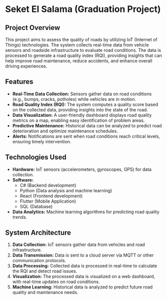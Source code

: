# Seket El Salama (Graduation Project)

## Project Overview

This project aims to assess the quality of roads by utilizing IoT (Internet of Things) technologies. The system collects real-time data from vehicle sensors and roadside infrastructure to evaluate road conditions. The data is processed to generate a road quality index (RQI), providing insights that can help improve road maintenance, reduce accidents, and enhance overall driving experiences.

## Features
- **Real-Time Data Collection:** Sensors gather data on road conditions (e.g., bumps, cracks, potholes) while vehicles are in motion.
- **Road Quality Index (RQI):** The system computes a quality score based on the collected data, providing insights into the state of the road.
- **Data Visualization:** A user-friendly dashboard displays road quality metrics on a map, enabling easy identification of problem areas.
- **Predictive Maintenance:** Historical data can be analyzed to predict road deterioration and optimize maintenance schedules.
- **Alerts:** Notifications are sent when road conditions reach critical levels, ensuring timely intervention.

## Technologies Used
- **Hardware:** IoT sensors (accelerometers, gyroscopes, GPS) for data collection.
- **Software:** 
  - C# (Backend development)
  - Python (Data analysis and machine learning)
  - React (Frontend development)
  - Flutter (Mobile Application)
  - SQL (Database)
- **Data Analytics:** Machine learning algorithms for predicting road quality trends.

## System Architecture

1. **Data Collection:** IoT sensors gather data from vehicles and road infrastructure.
2. **Data Transmission:** Data is sent to a cloud server via MQTT or other communication protocols.
3. **Data Processing:** Collected data is processed in real-time to calculate the RQI and detect road issues.
4. **Visualization:** The processed data is visualized on a web dashboard, with real-time updates on road conditions.
5. **Machine Learning:** Historical data is analyzed to predict future road quality and maintenance needs.

